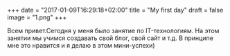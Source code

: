 +++
date = "2017-01-09T16:29:18+02:00"
title = "My first day"
draft = false
image = "1.png"
+++

Всем привет.Сегодня у меня было занятие по IT-технологиям. На этом занятии мы учимся создавать свой блог, свой сайт и т.д.
 В принципе мне это нравится и я делаю в этом мини-успехи)
